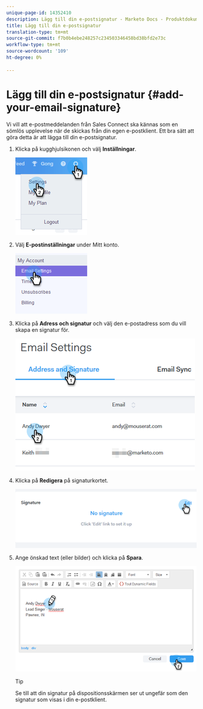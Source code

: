 ```yaml
---
unique-page-id: 14352410
description: Lägg till din e-postsignatur - Marketo Docs - Produktdokumentation
title: Lägg till din e-postsignatur
translation-type: tm+mt
source-git-commit: f7b0b4ebe248257c234503346458bd38bfd2e73c
workflow-type: tm+mt
source-wordcount: '109'
ht-degree: 0%

---
```



# Lägg till din e-postsignatur {#add-your-email-signature}

Vi vill att e-postmeddelanden från Sales Connect ska kännas som en sömlös upplevelse när de skickas från din egen e-postklient. Ett bra sätt att göra detta är att lägga till din e-postsignatur.

1. Klicka på kugghjulsikonen och välj **Inställningar**.

   ![](assets/add-your-email-signature-1.png)

1. Välj **E-postinställningar** under Mitt konto.

   ![](assets/add-your-email-signature-2.png)

1. Klicka på **Adress och signatur** och välj den e-postadress som du vill skapa en signatur för.

   ![](assets/add-your-email-signature-3.png)

1. Klicka på **Redigera** på signaturkortet.

   ![](assets/add-your-email-signature-4.png)

1. Ange önskad text (eller bilder) och klicka på **Spara**.

   ![](assets/add-your-email-signature-5.png)

   >[!TIP]
   >
   >Se till att din signatur på dispositionsskärmen ser ut ungefär som den signatur som visas i din e-postklient.
